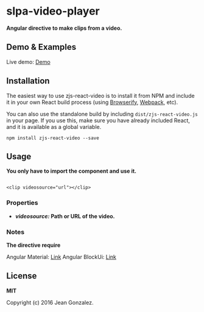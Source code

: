 # slpa-video-player

__Angular directive to make clips from a video.__


## Demo & Examples

Live demo: [Demo](http://zerocooljs.github.io/react-zjs-video-component/)





## Installation

The easiest way to use zjs-react-video is to install it from NPM and include it in your own React build process (using [Browserify](http://browserify.org), [Webpack](http://webpack.github.io/), etc).

You can also use the standalone build by including `dist/zjs-react-video.js` in your page. If you use this, make sure you have already included React, and it is available as a global variable.

```
npm install zjs-react-video --save
```


## Usage

__You only have to import the component and use it.__

```

<clip videosource="url"></clip>
```

### Properties

* __*videosource:* Path or URL of the video.__

### Notes

__The directive require__

Angular Material: [Link](http://zerocooljs.github.io/react-zjs-video-component/)
Angular BlockUi: [Link](http://zerocooljs.github.io/react-zjs-video-component/)




## License

__MIT__

Copyright (c) 2016 Jean Gonzalez.
